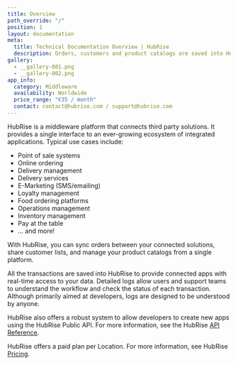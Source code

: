 ```yaml
---
title: Overview
path_override: "/"
position: 1
layout: documentation
meta:
  title: Technical Documentation Overview | HubRise
  description: Orders, customers and product catalogs are saved into HubRise to provide connected apps with real-time access to your data. Integrate third party solutions.
gallery:
  - __gallery-001.png
  - __gallery-002.png
app_info:
  category: Middleware
  availability: Worldwide
  price_range: "€35 / month"
  contact: contact@hubrise.com / support@hubrise.com
---
```


HubRise is a middleware platform that connects third party solutions. It provides a single interface to an ever-growing ecosystem of integrated applications. Typical use cases include:

- Point of sale systems
- Online ordering
- Delivery management
- Delivery services
- E-Marketing (SMS/emailing)
- Loyalty management
- Food ordering platforms
- Operations management
- Inventory management
- Pay at the table
- ... and more!

With HubRise, you can sync orders between your connected solutions, share customer lists, and manage your product catalogs from a single platform.

All the transactions are saved into HubRise to provide connected apps with real-time access to your data.
Detailed logs allow users and support teams to understand the workflow and check the status of each transaction. Although primarily aimed at developers, logs are designed to be understood by anyone.

HubRise also offers a robust system to allow developers to create new apps using the HubRise Public API. For more information, see the HubRise [API Reference](/developers/api/general-concepts).

HubRise offers a paid plan per Location. For more information, see HubRise [Pricing](/pricing).
